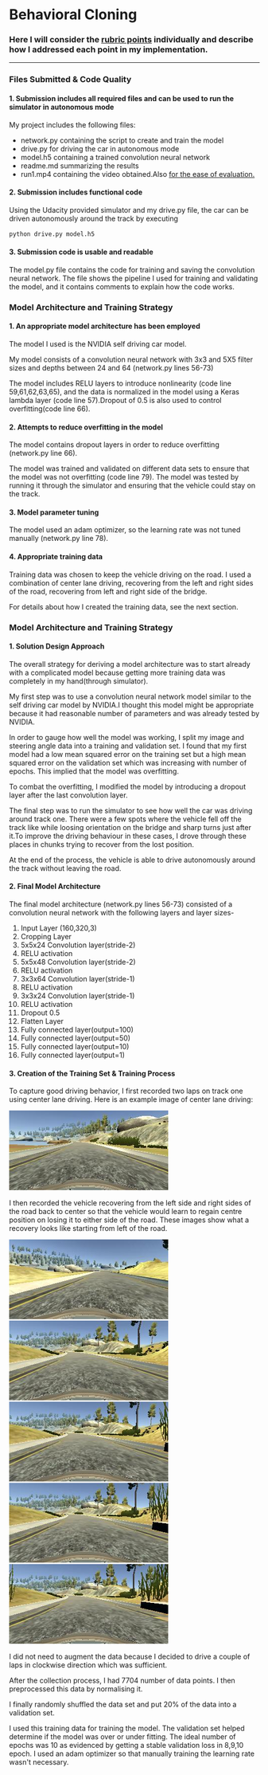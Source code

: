 # **Behavioral Cloning** 


### Here I will consider the [rubric points](https://review.udacity.com/#!/rubrics/432/view) individually and describe how I addressed each point in my implementation.  

---
### Files Submitted & Code Quality

#### 1. Submission includes all required files and can be used to run the simulator in autonomous mode

My project includes the following files:
* network.py containing the script to create and train the model
* drive.py for driving the car in autonomous mode
* model.h5 containing a trained convolution neural network 
* readme.md summarizing the results
* run1.mp4 containing the video obtained.Also [for the ease of evaluation.](https://www.youtube.com/watch?v=g39JsRiVID8&feature=youtu.be)

#### 2. Submission includes functional code
Using the Udacity provided simulator and my drive.py file, the car can be driven autonomously around the track by executing 
```sh
python drive.py model.h5
```

#### 3. Submission code is usable and readable

The model.py file contains the code for training and saving the convolution neural network. The file shows the pipeline I used for training and validating the model, and it contains comments to explain how the code works.

### Model Architecture and Training Strategy

#### 1. An appropriate model architecture has been employed

The model I used is the NVIDIA self driving car model.

My model consists of a convolution neural network with 3x3 and 5X5 filter sizes and depths between 24 and 64 (network.py lines 56-73) 

The model includes RELU layers to introduce nonlinearity (code line 59,61,62,63,65), and the data is normalized in the model using a Keras lambda layer (code line 57).Dropout of 0.5 is also used to control overfitting(code line 66).

#### 2. Attempts to reduce overfitting in the model

The model contains dropout layers in order to reduce overfitting (network.py line 66). 

The model was trained and validated on different data sets to ensure that the model was not overfitting (code line 79). The model was tested by running it through the simulator and ensuring that the vehicle could stay on the track.

#### 3. Model parameter tuning

The model used an adam optimizer, so the learning rate was not tuned manually (network.py line 78).

#### 4. Appropriate training data

Training data was chosen to keep the vehicle driving on the road. I used a combination of center lane driving, recovering from the left and right sides of the road, recovering from left and right side of the bridge. 

For details about how I created the training data, see the next section. 

### Model Architecture and Training Strategy

#### 1. Solution Design Approach

The overall strategy for deriving a model architecture was to start already with a complicated model because getting more training data was completely in my hand(through simulator).

My first step was to use a convolution neural network model similar to the self driving car model by NVIDIA.I thought this model might be appropriate because it had reasonable number of parameters and was already tested by NVIDIA.

In order to gauge how well the model was working, I split my image and steering angle data into a training and validation set. I found that my first model had a low mean squared error on the training set but a high mean squared error on the validation set which was increasing with number of epochs. This implied that the model was overfitting. 

To combat the overfitting, I modified the model by introducing a dropout layer after the last convolution layer.


The final step was to run the simulator to see how well the car was driving around track one. There were a few spots where the vehicle fell off the track like while loosing orientation on the bridge and sharp turns just after it.To improve the driving behaviour in these cases, I drove through these places in chunks trying to recover from the lost position. 

At the end of the process, the vehicle is able to drive autonomously around the track without leaving the road.

#### 2. Final Model Architecture

The final model architecture (network.py lines 56-73) consisted of a convolution neural network with the following layers and layer sizes-

1. Input Layer (160,320,3)
2. Cropping Layer 
3. 5x5x24 Convolution layer(stride-2)
4. RELU activation
5. 5x5x48 Convolution layer(stride-2)
6. RELU activation
7. 3x3x64 Convolution layer(stride-1)
8. RELU activation
9. 3x3x24 Convolution layer(stride-1)
10. RELU activation
11. Dropout 0.5
12. Flatten Layer
13. Fully connected layer(output=100)
14. Fully connected layer(output=50)
15. Fully connected layer(output=10)
16. Fully connected layer(output=1)






#### 3. Creation of the Training Set & Training Process

To capture good driving behavior, I first recorded two laps on track one using center lane driving. Here is an example image of center lane driving:

![c1](examples/c1.jpg)

I then recorded the vehicle recovering from the left side and right sides of the road back to center so that the vehicle would learn to regain centre position on losing it to either side of the road. These images show what a recovery looks like starting from left of the road.

![r1](examples/r1.jpg)
![r1](examples/r2.jpg)
![r1](examples/r3.jpg)
![r1](examples/r4.jpg)
![r1](examples/r5.jpg)


I did not need to augment the data because I decided to drive a couple of laps in clockwise direction which was sufficient.

After the collection process, I had 7704 number of data points. I then preprocessed this data by normalising it. 


I finally randomly shuffled the data set and put 20% of the data into a validation set. 

I used this training data for training the model. The validation set helped determine if the model was over or under fitting. The ideal number of epochs was 10 as evidenced by getting a stable validation loss in 8,9,10 epoch. I used an adam optimizer so that manually training the learning rate wasn't necessary.
